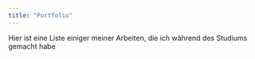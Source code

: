 ```yaml
---
title: "Portfolio"
---
```


Hier ist eine Liste einiger meiner Arbeiten, die ich während des Studiums gemacht habe